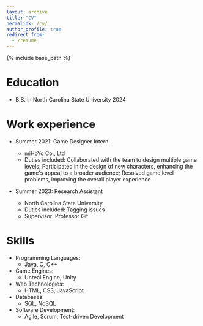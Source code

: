 ```yaml
---
layout: archive
title: "CV"
permalink: /cv/
author_profile: true
redirect_from:
  - /resume
---
```


{% include base_path %}

Education
======
* B.S. in North Carolina State University 2024

Work experience
======
* Summer 2021: Game Designer Intern
  * miHoYo Co., Ltd
  * Duties included: Collaborated with the team to design multiple game levels; Participated in the design of new characters, enhancing the game's appeal to a broader audience; Resolved game level problems, improving the overall player experience.

* Summer 2023: Research Assistant
  * North Carolina State University
  * Duties included: Tagging issues
  * Supervisor: Professor Git
  
Skills
======
* Programming Languages:  
  * Java, C, C++
* Game Engines:
  * Unreal Engine, Unity
* Web Technologies:
  * HTML, CSS, JavaScript
* Databases:
  * SQL, NoSQL
* Software Development:
  * Agile, Scrum, Test-driven Development